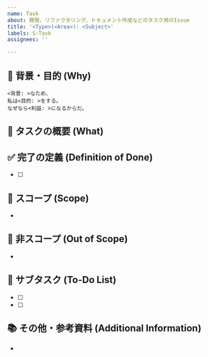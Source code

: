 ```yaml
---
name: Task
about: 開発、リファクタリング、ドキュメント作成などのタスク用のIssue
title: '<Type>(<Area>): <Subject>'
labels: S-Task
assignees: ''

---
```


## 🧭 背景・目的 (Why)

```text
<背景: >なため、
私は<目的: >をする。
なぜなら<利益: >になるからだ。
```

## 📝 タスクの概要 (What)

## ✅ 完了の定義 (Definition of Done)

- [ ]

## 🎯 スコープ (Scope)

-

## 🚫 非スコープ (Out of Scope)

-

## 🏃 サブタスク (To-Do List)

- [ ]
- [ ]

## 📚 その他・参考資料 (Additional Information)

-
